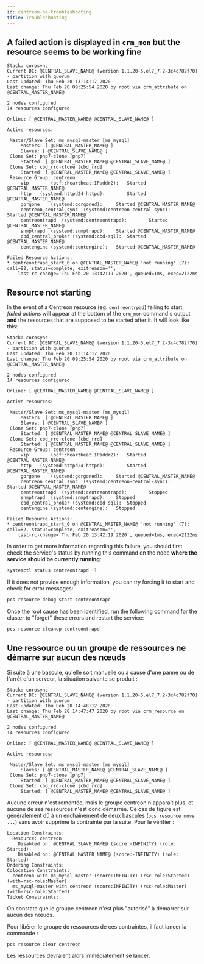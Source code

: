 ```yaml
---
id: centreon-ha-troubleshooting
title: Troubleshooting
---
```


## A failed action is displayed in `crm_mon` but the resource seems to be working fine

```text
Stack: corosync
Current DC: @CENTRAL_SLAVE_NAME@ (version 1.1.20-5.el7_7.2-3c4c782f70) - partition with quorum
Last updated: Thu Feb 20 13:14:17 2020
Last change: Thu Feb 20 09:25:54 2020 by root via crm_attribute	on @CENTRAL_MASTER_NAME@

2 nodes configured
14 resources configured

Online: [ @CENTRAL_MASTER_NAME@ @CENTRAL_SLAVE_NAME@ ]

Active resources:

 Master/Slave Set: ms_mysql-master [ms_mysql]
     Masters: [ @CENTRAL_MASTER_NAME@ ]
     Slaves: [ @CENTRAL_SLAVE_NAME@ ]
 Clone Set: php7-clone [php7]
     Started: [ @CENTRAL_MASTER_NAME@ @CENTRAL_SLAVE_NAME@ ]
 Clone Set: cbd_rrd-clone [cbd_rrd]
     Started: [ @CENTRAL_MASTER_NAME@ @CENTRAL_SLAVE_NAME@ ]
 Resource Group: centreon
     vip        (ocf::heartbeat:IPaddr2):	Started @CENTRAL_MASTER_NAME@
     http	(systemd:httpd24-httpd):        Started @CENTRAL_MASTER_NAME@
     gorgone    (systemd:gorgoned):     Started @CENTRAL_MASTER_NAME@
     centreon_central_sync	(systemd:centreon-central-sync):        Started @CENTRAL_MASTER_NAME@
     centreontrapd	(systemd:centreontrapd):        Started @CENTRAL_MASTER_NAME@
     snmptrapd  (systemd:snmptrapd):    Started @CENTRAL_MASTER_NAME@
     cbd_central_broker (systemd:cbd-sql):	Started @CENTRAL_MASTER_NAME@
     centengine (systemd:centengine):   Started @CENTRAL_MASTER_NAME@

Failed Resource Actions:
* centreontrapd_start_0 on @CENTRAL_MASTER_NAME@ 'not running' (7): call=82, status=complete, exitreason='',
    last-rc-change='Thu Feb 20 13:42:19 2020', queued=1ms, exec=2122ms
```

## Resource not starting

In the event of a Centreon resource (eg. `centreontrpad`) failing to start, *failed actions* will appear at the bottom of the `crm_mon` command's output **and** the resources that are supposed to be started after it. It will look like this:

```text
Stack: corosync
Current DC: @CENTRAL_SLAVE_NAME@ (version 1.1.20-5.el7_7.2-3c4c782f70) - partition with quorum
Last updated: Thu Feb 20 13:14:17 2020
Last change: Thu Feb 20 09:25:54 2020 by root via crm_attribute	on @CENTRAL_MASTER_NAME@

2 nodes configured
14 resources configured

Online: [ @CENTRAL_MASTER_NAME@ @CENTRAL_SLAVE_NAME@ ]

Active resources:

 Master/Slave Set: ms_mysql-master [ms_mysql]
     Masters: [ @CENTRAL_MASTER_NAME@ ]
     Slaves: [ @CENTRAL_SLAVE_NAME@ ]
 Clone Set: php7-clone [php7]
     Started: [ @CENTRAL_MASTER_NAME@ @CENTRAL_SLAVE_NAME@ ]
 Clone Set: cbd_rrd-clone [cbd_rrd]
     Started: [ @CENTRAL_MASTER_NAME@ @CENTRAL_SLAVE_NAME@ ]
 Resource Group: centreon
     vip        (ocf::heartbeat:IPaddr2):	Started @CENTRAL_MASTER_NAME@
     http	(systemd:httpd24-httpd):        Started @CENTRAL_MASTER_NAME@
     gorgone    (systemd:gorgoned):     Started @CENTRAL_MASTER_NAME@
     centreon_central_sync	(systemd:centreon-central-sync):        Started @CENTRAL_MASTER_NAME@
     centreontrapd	(systemd:centreontrapd):        Stopped
     snmptrapd  (systemd:snmptrapd):    Stopped
     cbd_central_broker (systemd:cbd-sql):	Stopped
     centengine (systemd:centengine):   Stopped

Failed Resource Actions:
* centreontrapd_start_0 on @CENTRAL_MASTER_NAME@ 'not running' (7): call=82, status=complete, exitreason='',
    last-rc-change='Thu Feb 20 13:42:19 2020', queued=1ms, exec=2122ms
```

In order to get more information regarding this failure, you should first check the service's status by running this command on the node **where the service should be currently running**:

```bash
systemctl status centreontrapd -l
```

If it does not provide enough information, you can try forcing it to start and check for error messages:

```bash
pcs resource debug-start centreontrapd
```

Once the root cause has been identified, run the following command for the cluster to "forget" these errors and restart the service:

```bash
pcs resource cleanup centreontrapd
```

## Une ressource ou un groupe de ressources ne démarre sur aucun des nœuds

Si suite à une bascule, qu'elle soit manuelle ou à cause d'une panne ou de l'arrêt d'un serveur, la situation suivante se produit :

```text
Stack: corosync
Current DC: @CENTRAL_SLAVE_NAME@ (version 1.1.20-5.el7_7.2-3c4c782f70) - partition with quorum
Last updated: Thu Feb 20 14:48:12 2020
Last change: Thu Feb 20 14:47:47 2020 by root via crm_resource on @CENTRAL_MASTER_NAME@

2 nodes configured
14 resources configured

Online: [ @CENTRAL_MASTER_NAME@ @CENTRAL_SLAVE_NAME@ ]

Active resources:

 Master/Slave Set: ms_mysql-master [ms_mysql]
     Slaves: [ @CENTRAL_MASTER_NAME@ @CENTRAL_SLAVE_NAME@ ]
 Clone Set: php7-clone [php7]
     Started: [ @CENTRAL_MASTER_NAME@ @CENTRAL_SLAVE_NAME@ ]
 Clone Set: cbd_rrd-clone [cbd_rrd]
     Started: [ @CENTRAL_MASTER_NAME@ @CENTRAL_SLAVE_NAME@ ]
```

Aucune erreur n'est remontée, mais le groupe centreon n'apparaît plus, et aucune de ses ressources n'est donc démarrée. Ce cas de figure est généralement dû à un enchainement de deux bascules (`pcs resource move ...`) sans avoir supprimé la contrainte par la suite. Pour le vérifier :

```text
Location Constraints:
  Resource: centreon
    Disabled on: @CENTRAL_SLAVE_NAME@ (score:-INFINITY) (role: Started)
    Disabled on: @CENTRAL_MASTER_NAME@ (score:-INFINITY) (role: Started)
Ordering Constraints:
Colocation Constraints:
  centreon with ms_mysql-master (score:INFINITY) (rsc-role:Started) (with-rsc-role:Master)
  ms_mysql-master with centreon (score:INFINITY) (rsc-role:Master) (with-rsc-role:Started)
Ticket Constraints:
```

On constate que le groupe centreon n'est plus "autorisé" à démarrer sur aucun des nœuds.

Pour libérer le groupe de ressources de ces contraintes, il faut lancer la commande :

```bash
pcs resource clear centreon
```

Les ressources devraient alors immédiatement se lancer.



